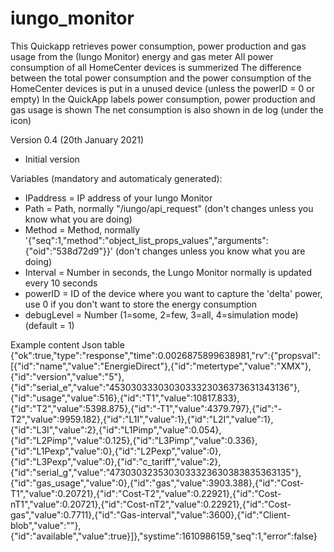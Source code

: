 # iungo_monitor
This Quickapp retrieves power consumption, power production and gas usage from the (Iungo Monitor) energy and gas meter 
All power consumption of all HomeCenter devices is summerized
The difference between the total power consumption and the power consumption of the HomeCenter devices is put in a unused device (unless the powerID = 0 or empty)
In the QuickApp labels power consumption, power production and gas usage is shown 
The net consumption is also shown in de log (under the icon)


Version 0.4 (20th January 2021)
- Initial version


Variables (mandatory and automaticaly generated): 
- IPaddress = IP address of your Iungo Monitor
- Path = Path, normally "/iungo/api_request" (don't changes unless you know what you are doing)
- Method = Method, normally '{"seq":1,"method":"object_list_props_values","arguments":{"oid":"538d72d9"}}' (don't changes unless you know what you are doing)
- Interval = Number in seconds, the Lungo Monitor normally is updated every 10 seconds
- powerID = ID of the device where you want to capture the 'delta' power, use 0 if you don't want to store the energy consumption
- debugLevel = Number (1=some, 2=few, 3=all, 4=simulation mode) (default = 1)

Example content Json table
{"ok":true,"type":"response","time":0.0026875899638981,"rv":{"propsval":[{"id":"name","value":"EnergieDirect"},{"id":"metertype","value":"XMX"},{"id":"version","value":"5"},{"id":"serial_e","value":"4530303330303033323036373631343136"},{"id":"usage","value":516},{"id":"T1","value":10817.833},{"id":"T2","value":5398.875},{"id":"-T1","value":4379.797},{"id":"-T2","value":9959.182},{"id":"L1I","value":1},{"id":"L2I","value":1},{"id":"L3I","value":2},{"id":"L1Pimp","value":0.054},{"id":"L2Pimp","value":0.125},{"id":"L3Pimp","value":0.336},{"id":"L1Pexp","value":0},{"id":"L2Pexp","value":0},{"id":"L3Pexp","value":0},{"id":"c_tariff","value":2},{"id":"serial_g","value":"4730303235303033323630383835363135"},{"id":"gas_usage","value":0},{"id":"gas","value":3903.388},{"id":"Cost-T1","value":0.20721},{"id":"Cost-T2","value":0.22921},{"id":"Cost-nT1","value":0.20721},{"id":"Cost-nT2","value":0.22921},{"id":"Cost-gas","value":0.7711},{"id":"Gas-interval","value":3600},{"id":"Client-blob","value":""},{"id":"available","value":true}]},"systime":1610986159,"seq":1,"error":false}
